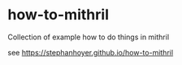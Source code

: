 # how-to-mithril

Collection of example how to do things in mithril

see https://stephanhoyer.github.io/how-to-mithril
